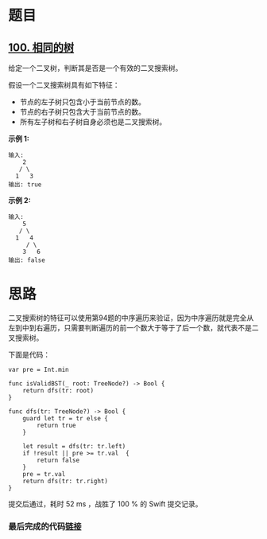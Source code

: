 # 题目

## [100. 相同的树](https://leetcode-cn.com/problems/same-tree/)

给定一个二叉树，判断其是否是一个有效的二叉搜索树。

假设一个二叉搜索树具有如下特征：

- 节点的左子树只包含小于当前节点的数。
- 节点的右子树只包含大于当前节点的数。
- 所有左子树和右子树自身必须也是二叉搜索树。

**示例 1:**

    输入:
        2
       / \
      1   3
    输出: true

**示例 2:**

    输入:
        5
       / \
      1   4
         / \
        3   6
    输出: false

# 思路

二叉搜索树的特征可以使用第94题的中序遍历来验证，因为中序遍历就是完全从左到中到右遍历，只需要判断遍历的前一个数大于等于了后一个数，就代表不是二叉搜索树。

下面是代码：

```
var pre = Int.min

func isValidBST(_ root: TreeNode?) -> Bool {
    return dfs(tr: root)
}

func dfs(tr: TreeNode?) -> Bool {
    guard let tr = tr else {
        return true
    }

    let result = dfs(tr: tr.left)
    if !result || pre >= tr.val  {
        return false
    }
    pre = tr.val
    return dfs(tr: tr.right)
}
```

提交后通过，耗时 52 ms ，战胜了 100 % 的 Swift 提交记录。

### 最后完成的代码[链接](https://github.com/pepsikirk/LeetCode/blob/master/Algorithm/98.ValidateBinarySearchTree/code.swift)




